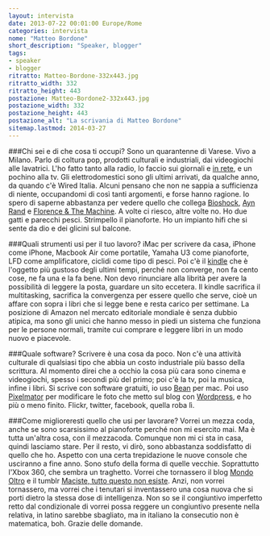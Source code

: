 ```yaml
---
layout: intervista
date: 2013-07-22 00:01:00 Europe/Rome
categories: intervista
nome: "Matteo Bordone"
short_description: "Speaker, blogger"
tags:
- speaker
- blogger
ritratto: Matteo-Bordone-332x443.jpg
ritratto_width: 332
ritratto_height: 443
postazione: Matteo-Bordone2-332x443.jpg
postazione_width: 332
postazione_height: 443
postazione_alt: "La scrivania di Matteo Bordone"
sitemap.lastmod: 2014-03-27
---
```

###Chi sei e di che cosa ti occupi?
Sono un quarantenne di Varese. Vivo a Milano. Parlo di coltura pop, prodotti culturali e industriali, dai videogiochi alle lavatrici. L'ho fatto tanto alla radio, lo faccio sui giornali e [in rete][1], e un pochino alla tv. Gli elettrodomestici sono gli ultimi arrivati, da qualche anno, da quando c'è Wired Italia. Alcuni pensano che non ne sappia a sufficienza di niente, occupandomi di così tanti argomenti, e forse hanno ragione. Io spero di saperne abbastanza per vedere quello che collega [Bioshock][2], [Ayn Rand][3] e [Florence & The Machine][4]. A volte ci riesco, altre volte no. Ho due gatti e parecchi pesci. Strimpello il pianoforte. Ho un impianto hifi che si sente da dio e dei glicini sul balcone.

###Quali strumenti usi per il tuo lavoro?
iMac per scrivere da casa, iPhone come iPhone, Macbook Air come portatile, Yamaha U3 come pianoforte, LFD come amplificatore, ciclidi come tipo di pesci. Poi c'è il [kindle][kindle] che è l'oggetto più gustoso degli ultimi tempi, perché non converge, non fa cento cose, ne fa una e la fa bene. Non devo rinunciare alla librità per avere la possibilità di leggere la posta, guardare un sito eccetera. Il kindle sacrifica il multitasking, sacrifica la convergenza per essere quello che serve, cioè un affare con sopra i libri che si legge bene e resta carico per settimane. La posizione di Amazon nel mercato editoriale mondiale è senza dubbio atipica, ma sono gli unici che hanno messo in piedi un sistema che funziona per le persone normali, tramite cui comprare e leggere libri in un modo nuovo e piacevole.

###Quale software?
Scrivere è una cosa da poco. Non c'è una attività culturale di qualsiasi tipo che abbia un costo industriale più basso della scrittura. Al momento direi che a occhio la cosa più cara sono cinema e videogiochi, spesso i secondi più del primo; poi c'è la tv, poi la musica, infine i libri. Si scrive con software gratuiti, io uso [Bean][bean] per mac. Poi uso [Pixelmator][pixelmator] per modificare le foto che metto sul blog con [Wordpress][wordpress], e ho più o meno finito. Flickr, twitter, facebook, quella roba lì.

###Come miglioreresti quello che usi per lavorare?
Vorrei un mezza coda, anche se sono scarsissimo al pianoforte perché non mi esercito mai. Ma è tutta un'altra cosa, con il mezzacoda. Comunque non mi ci sta in casa, quindi lasciamo stare. Per il resto, vi dirò, sono abbastanza soddisfatto di quello che ho. Aspetto con una certa trepidazione le nuove console che usciranno a fine anno. Sono stufo della forma di quelle vecchie. Soprattutto l'Xbox 360, che sembra un traghetto. Vorrei che tornassero il blog [Mondo Oltro][5] e il tumblr [Maciste, tutto questo non esiste][6]. Anzi, non vorrei tornassero, ma vorrei che i tenutari si inventassero una cosa nuova che si porti dietro la stessa dose di intelligenza. Non so se il congiuntivo imperfetto retto dal condizionale di vorrei possa reggere un congiuntivo presente nella relativa, in latino sarebbe sbagliato, ma in italiano la consecutio non è matematica, boh. Grazie delle domande.


[1]: http://www.freddynietzsche.com "Freddy Nietzsche: il blog di Matteo Bordone"
[2]: http://www.2kgames.com/bioshock/ "Bioshock"
[3]: http://it.wikipedia.org/wiki/Ayn_Rand "Wikipedia: Ayn Rand"
[4]: http://florenceandthemachine.net "Florence and the Machine è il nome d'arte che identifica la cantante Florence Welch assieme ad un gruppo di artisti, che collaborano con lei per creare musica per la sua voce."
[5]: http://mondooltro.blogspot.it/ "Mondo Oltro: making your heads explode since earlier 2005."
[6]: http://maciste.tumblr.com/ "Maciste: Tutto questo non esiste."
[kindle]: http://www.amazon.it/kindle "Kindle: l'eReader di Amazon"
[bean]: http://www.bean-osx.com/ "Bean: A word processor for OS X"
[pixelmator]: http://www.pixelmator.com "The world's most innovative, fastest, full-featured, and powerful image editing app for the Mac that has everything you need to create and edit your images."
[wordpress]: http://it.wordpress.org/ "WordPress è una piattaforma di editoria personale che si focalizza sul’estetica, sugli standard web e sull’usabilità."
